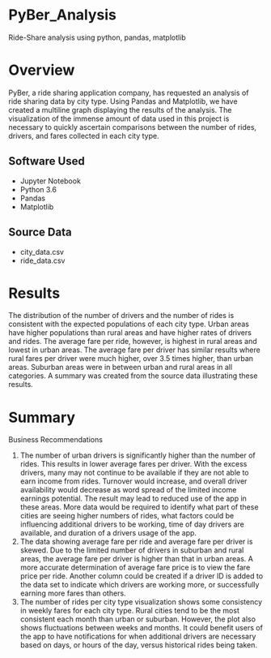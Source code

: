 # PyBer_Analysis
Ride-Share analysis using python, pandas, matplotlib
# Overview
PyBer, a ride sharing application company, has requested an analysis of ride sharing data by city type.  Using Pandas and Matplotlib, we have created a multiline graph displaying the results of the analysis.  The visualization of the immense amount of data used in this project is necessary to quickly ascertain comparisons between the number of rides, drivers, and fares collected in each city type.  


## Software Used
- Jupyter Notebook
- Python 3.6
- Pandas
- Matplotlib
## Source Data
- city_data.csv
- ride_data.csv
    
    
# Results
The distribution of the number of drivers and the number of rides is consistent with the expected populations of each city type.  Urban areas have higher populations than rural areas and have higher rates of drivers and rides.  The average fare per ride, however, is highest in rural areas and lowest in urban areas.  The average fare per driver has similar results where rural fares per driver were much higher, over 3.5 times higher, than urban areas.  Suburban areas were in between urban and rural areas in all categories.  A summary was created from the source data illustrating these results.


    
    
# Summary
Business Recommendations
1.	 The number of urban drivers is significantly higher than the number of rides.  This results in lower average fares per driver.   With the excess drivers, many may not continue to be available if they are not able to earn income from rides.  Turnover would increase, and overall driver availability would decrease as word spread of the limited income earnings potential.  The result may lead to reduced use of the app in these areas.   More data would be required to identify what part of these cities are seeing higher numbers of rides, what factors could be influencing additional drivers to be working, time of day drivers are available, and duration of a drivers usage of the app. 
2.	The data showing average fare per ride and average fare per driver is skewed.  Due to the limited number of drivers in suburban and rural areas, the average fare per driver is higher than that in urban areas.  A more accurate determination of average fare price is to view the fare price per ride.  Another column could be created if a driver ID is added to the data set to indicate which drivers are working more, or successfully earning more fares than others.  
3.	The number of rides per city type visualization shows some consistency in weekly fares for each city type.  Rural cities tend to be the most consistent each month than urban or suburban.  However, the plot also shows fluctuations between weeks and months.  It could benefit users of the app to have notifications for when additional drivers are necessary based on days, or hours of the day, versus historical rides being taken.  


